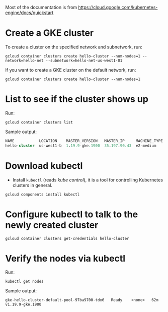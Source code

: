 Most of the documentation is from https://cloud.google.com/kubernetes-engine/docs/quickstart

# Create a GKE cluster
To create a cluster on the specified network and subnetwork, run:

```shell
gcloud container clusters create hello-cluster --num-nodes=1 --network=hello-net --subnetwork=hello-net-us-west1-01
```

If you want to create a GKE cluster on the default network, run:

```shell
gcloud container clusters create hello-cluster --num-nodes=1
```

# List to see if the cluster shows up
Run:
```shell
gcloud container clusters list
```

Sample output:

```sql
NAME           LOCATION    MASTER_VERSION   MASTER_IP     MACHINE_TYPE  NODE_VERSION     NUM_NODES  STATUS
hello-cluster  us-west1-b  1.19.9-gke.1900  35.197.90.43  e2-medium     1.19.9-gke.1900  1          RUNNING
```

# Download kubectl

* Install `kubectl` (reads _kube control_), it is a tool for controlling Kubernetes clusters in general.

```shell
gcloud components install kubectl
```

# Configure kubectl to talk to the newly created cluster

```shell
gcloud container clusters get-credentials hello-cluster
```

# Verify the nodes via kubectl

Run:

```shell
kubectl get nodes
```

Sample output:

```shell
gke-hello-cluster-default-pool-97ba9700-tdx6   Ready    <none>   62m   v1.19.9-gke.1900
```
